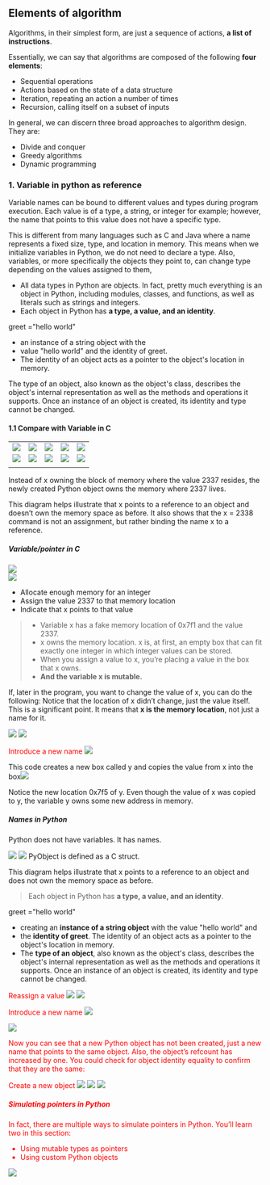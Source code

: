 
## Elements of algorithm

Algorithms, in their simplest form, are just a sequence of actions, **a list of instructions**.

Essentially, we can say that algorithms are composed of the following **four elements**:
- Sequential operations
- Actions based on the state of a data structure
- Iteration, repeating an action a number of times
- Recursion, calling itself on a subset of inputs


In general, we can discern three broad approaches to algorithm design. They are:
- Divide and conquer
- Greedy algorithms
- Dynamic programming


### 1. Variable in python as reference

Variable names can be bound to different values and types during program execution. Each value is of a type, a string, or integer for
example; however, the name that points to this value does not have a specific type.

This is different from many languages such as C and Java where a name represents a fixed size,
type, and location in memory. This means when we initialize variables in Python, we do not
need to declare a type. Also, variables, or more specifically the objects they point to, can
change type depending on the values assigned to them,


- All data types in Python are objects. In fact, pretty much everything is an object in Python,
including modules, classes, and functions, as well as literals such as strings and integers.
- Each object in Python has **a type, a value, and an identity**.

greet ="hello world"
- an instance of a string object with the
- value "hello world" and the identity of greet.
- The identity of an object acts as a pointer to the object's location in memory.

The type of an object, also known as the object's class, describes the
object's internal representation as well as the methods and operations it supports. Once an
instance of an object is created, its identity and type cannot be changed.

#### 1.1 Compare with Variable in C
|   |   |   |   |   |
|---|---|---|---|---|
| ![](.Python_variable_images/cb643ecd.png)    | ![](.Python_variable_images/ee306e53.png)  | ![](.Python_variable_images/40ff7cb4.png)  |![](.Python_variable_images/0f629bc4.png)  | ![](.Python_variable_images/c506668b.png)  |
| ![](.Python_variable_images/1f056061.png)  | ![](.Python_variable_images/51668e0c.png)  | ![](.Python_variable_images/1ba7d512.png)  | ![](.Python_variable_images/8e0e59c8.png)  |![](.Python_variable_images/ed0e1c4d.png)   |
|   |   |   |   |   |
Instead of x owning the block of memory where the value 2337 resides, the newly created Python object owns the memory where 2337 lives. 

This diagram helps illustrate that x points to a reference to an object and doesn’t own the memory space as before. 
It also shows that the x = 2338 command is not an assignment, but rather binding the name x to a reference.
##### Variable/pointer in C
![](.Python_variable_images/cb643ecd.png)  
![](.Python_variable_images/8fa83114.png)
- Allocate enough memory for an integer
- Assign the value 2337 to that memory location
- Indicate that x points to that value

>- Variable x has a fake memory location of 0x7f1 and the value 2337. 
>- x owns the memory location. x is, at first, an empty box that can fit exactly one integer in which integer values can be stored.
>- When you assign a value to x, you’re placing a value in the box that x owns.
>- **And the variable x is mutable.**  

 If, later in the program, you want to change the value of x, you can do the following:
Notice that the location of x didn’t change, just the value itself. This is a significant point. 
It means that **x is the memory location**, not just a name for it.

![](.Python_variable_images/5db9668d.png)
![](.Python_variable_images/72fa9478.png)  

<font color='red'>Introduce a new name</font>
![](.Python_variable_images/e1fbf223.png)    

This code creates a new box called y and copies the value from x into the box![](.Python_variable_images/8514ec3f.png)

Notice the new location 0x7f5 of y. Even though the value of x was copied to y, the variable y owns some new address in memory.

##### Names in Python
Python does not have variables. It has names.  

![](.Python_variable_images/64a55684.png)
![](.Python_variable_images/be082479.png)
PyObject is defined as a C struct.

This diagram helps illustrate that x points to a reference to an object and does not own the memory space as before.   

>Each object in Python has **a type, a value, and an identity**. 

greet ="hello world"
- creating an **instance of a string object** with the value "hello world" and 
- the **identity of greet**. The identity of an object acts as a pointer to the object's
location in memory. 
- The **type of an object**, also known as the object's class, describes the 
object's internal representation as well as the methods and operations it supports. 
Once an instance of an object is created, its identity and type cannot be changed.

<font color='red'>Reassign a value ![](.Python_variable_images/85c127f9.png)
![](.Python_variable_images/79129de5.png)


<font color='red'>Introduce a new name
![](.Python_variable_images/756c7f47.png)


![](.Python_variable_images/0a3a714e.png)   

Now you can see that a new Python object has not been created, just a new name that points to the same object. 
Also, the object’s refcount has increased by one. You could check for object identity equality to confirm that they are the same:

<font color='red'>Create a new object
![](.Python_variable_images/ed7a1292.png)
![](.Python_variable_images/f348c0e8.png)
![](.Python_variable_images/ecf4362f.png)

##### Simulating pointers in Python
In fact, there are multiple ways to simulate pointers in Python. You’ll learn two in this section:

- Using mutable types as pointers
- Using custom Python objects

![](.Python_variable_images/4ec1f7fd.png)